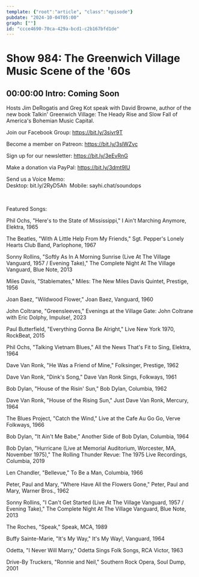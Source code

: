 ```yaml
---
template: {"root":"article", "class":"episode"}
pubdate: "2024-10-04T05:00"
graph: [""]
id: "ccce4690-70ca-429a-bcd1-c2b167bfd1de"
---
```






# Show 984: The Greenwich Village Music Scene of the '60s



## 00:00:00 Intro: Coming Soon

Hosts Jim DeRogatis and Greg Kot speak with David Browne, author of the new book Talkin' Greenwich Village: The Heady Rise and Slow Fall of America's Bohemian Music Capital.




Join our Facebook Group: https://bit.ly/3sivr9T

Become a member on Patreon: https://bit.ly/3slWZvc

Sign up for our newsletter: https://bit.ly/3eEvRnG

Make a donation via PayPal: https://bit.ly/3dmt9lU

Send us a Voice Memo: Desktop: bit.ly/2RyD5Ah  Mobile: sayhi.chat/soundops

 

Featured Songs:

Phil Ochs, "Here's to the State of Mississippi," I Ain't Marching Anymore, Elektra, 1965

The Beatles, "With A Little Help From My Friends," Sgt. Pepper's Lonely Hearts Club Band, Parlophone, 1967

Sonny Rollins, "Softly As In A Morning Sunrise (Live At The Village Vanguard, 1957 / Evening Take)," The Complete Night At The Village Vanguard, Blue Note, 2013

Miles Davis, "Stablemates," Miles: The New Miles Davis Quintet, Prestige, 1956

Joan Baez, "Wildwood Flower," Joan Baez, Vanguard, 1960

John Coltrane, "Greensleeves," Evenings at the Village Gate: John Coltrane with Eric Dolphy, Impulse!, 2023

Paul Butterfield, "Everything Gonna Be Alright," Live New York 1970, RockBeat, 2015

Phil Ochs, "Talking Vietnam Blues," All the News That's Fit to Sing, Elektra, 1964

Dave Van Ronk, "He Was a Friend of Mine," Folksinger, Prestige, 1962

Dave Van Ronk, "Dink's Song," Dave Van Ronk Sings, Folkways, 1961

Bob Dylan, "House of the Risin' Sun," Bob Dylan, Columbia, 1962

Dave Van Ronk, "House of the Rising Sun," Just Dave Van Ronk, Mercury, 1964

The Blues Project, "Catch the Wind," Live at the Cafe Au Go Go, Verve Folkways, 1966

Bob Dylan, "It Ain't Me Babe," Another Side of Bob Dylan, Columbia, 1964

Bob Dylan, "Hurricane (Live at Memorial Auditorium, Worcester, MA, November 1975)," The Rolling Thunder Revue: The 1975 Live Recordings, Columbia, 2019

Len Chandler, "Bellevue," To Be a Man, Columbia, 1966

Peter, Paul and Mary, "Where Have All the Flowers Gone," Peter, Paul and Mary, Warner Bros., 1962

Sonny Rollins, "I Can't Get Started (Live At The Village Vanguard, 1957 / Evening Take)," The Complete Night At The Village Vanguard, Blue Note, 2013

The Roches, "Speak," Speak, MCA, 1989

Buffy Sainte-Marie, "It's My Way," It's My Way!, Vanguard, 1964

Odetta, "I Never Will Marry," Odetta Sings Folk Songs, RCA Victor, 1963

Drive-By Truckers, "Ronnie and Neil," Southern Rock Opera, Soul Dump, 2001